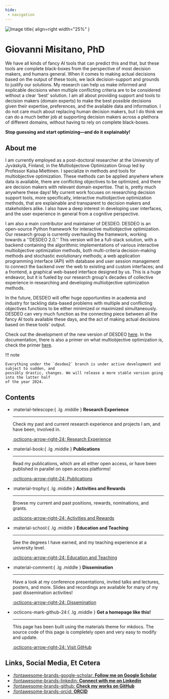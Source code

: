```yaml
---
hide:
 - navigation
---
```

![Image title](assets/giovanni.jpg){ align=right width="25%" }
# Giovanni Misitano, PhD
We have all kinds of fancy AI tools that can predict this and that, but these
tools are complete black-boxes from the perspective of most decision makers, and
humans general. When it comes to making actual decisions based on the output
of these tools, we lack decision-support and grounds to justify our solutions.
My research can help us make informed and explicable decisions when multiple
conflicting criteria are to be considered without a clear 'best' solution. I am
all about providing support and tools to decision makers (domain experts) to
make the best possible decisions given their expertise, preferences, and the
available data and information. I do not care much about replacing human
decision makers, but I do think we can do a much better job at supporting
decision makers across a plethora of different domains, without having to rely
on complete black-boxes.

**Stop guessing and start optimizing—and do it explainably!**

## About me
I am currently employed as a post-doctoral researcher at the University of
Jyväskylä, Finland, in the Multiobjectove Optimization Group led by Professor
Kaisa Miettinen. I specialize in methods and tools for multiobjective
optimization. These methods can be applied anywhere where data is available,
there are conflicting objectives to be optimized, and there are decision makers
with relevant domain expertise.  That is, pretty much anywhere these days! My
current work focuses on researching decision support tools, more specifically,
interactive multiobjective optimization methods, that are explainable and
transparent to decision makers and stakeholders alike. I also have a deep
interest in developing user interfaces, and the user experience in general from
a cognitive perspective. 

I am also a main contributor and maintainer of DESDEO. DESDEO is an open-source
Python framework for interactive multiobjective optimization. Our research group
is currently overhauling the framework, working towards a ''DESDEO 2.0.'' This
version will be a full-stack solution, with a backend containing the algorithmic
implementations of various interactive multiobjective optimization methods, both
multi-criteria decision-making methods and stochastic evolutionary methods; a
web application programming interface (API) with database and user session
management to connect the backend over the web to existing and custom
interfaces; and a frontend, a graphical web-based interface designed by us.
This is a huge endeavor, but it is fueled by our research group's decades of collective
experience in researching and developing multiobjective optimization methods.

In the future, DESDEO will offer huge opportunities in academia and industry for
tackling data-based problems with multiple and conflicting objectives functions
to be either minimized or maximized simultaneously. DESDEO can very much
function as the connecting piece between all the fancy AI tools available these
days, and the act of making actual decisions based on these tools' output.

Check out the development of the new version of DESDEO
[here](https://github.com/industrial-optimization-group/DESDEO/tree/desdeo2).
In the documentation, there is also a primer on what multiobjective optimization
is, check the primer
[here](https://desdeo.readthedocs.io/en/desdeo2/tutorials/moo_primer/).

!!! note

    Everything under the `desdeo2` branch is under active development and subject to sudden, and
    possibly drastic, changes. We will release a more stable version going into the latter half
    of the year 2024.

## Contents
<div class="grid cards" markdown>

-   :material-telescope:{ .lg .middle } __Research Experience__

    ---

    Check my past and current research experience and projects I am, and have been,
    involved in.

    [:octicons-arrow-right-24: Research Experience](./research.md)

-   :material-book:{ .lg .middle } __Publications__

    ---

    Read my publications, which are all either open access,
    or have been published in parallel on open access platforms!

    [:octicons-arrow-right-24: Publications](./publications.md)

-   :material-trophy:{ .lg .middle } __Activities and Rewards__

    ---

    Browse my current and past positions, rewards, nominations, and grants.

    [:octicons-arrow-right-24: Activities and Rewards](./activities.md)

-   :material-school:{ .lg .middle } __Education and Teaching__

    ---

    See the degrees I have earned, and my teaching experience at a university level.

    [:octicons-arrow-right-24: Education and Teaching](./education.md)

-   :material-comment:{ .lg .middle } __Dissemination__

    ---

    Have a look at my conference presentations, invited talks and lectures,
    posters, and more. Slides and recordings are available for many of my
    past dissemination activities!

    [:octicons-arrow-right-24: Dissemination](./dissemination.md)

-   :octicons-mark-github-24:{ .lg .middle } __Get a homepage like this!__

    ---

    This page has been built using the materials theme for mkdocs.
    The source code of this page is completely open and very easy to
    modify and update. 

    [:octicons-arrow-right-24: Visit GitHub](https://github.com/gialmisi/homepage)

</div>

## Links, Social Media, Et Cetera
<div class="grid cards" markdown>

- [:fontawesome-brands-google-scholar: __Follow me on Google Scholar__](https://scholar.google.com/citations?user=FH4YQc8AAAAJ&hl=en)
- [:fontawesome-brands-linkedin: __Connect with me on Linkedin__](https://linkedin.com/in/misitano)
- [:fontawesome-brands-github: __Check my works on GitHub__](https://github.com/gialmisi)
- [:fontawesome-brands-orcid: __ORCID__](https://orcid.org/0000-0002-4673-7388)

</div>